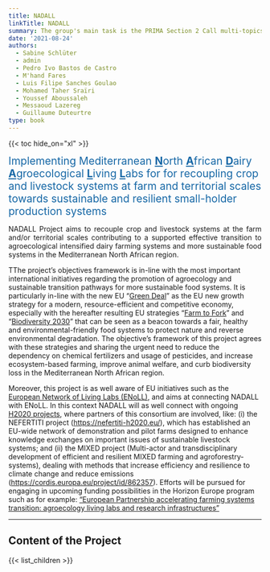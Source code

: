 ```yaml
---
title: NADALL
linkTitle: NADALL
summary: The group's main task is the PRIMA Section 2 Call multi-topics 2021. NADALL, the group's research project pre-proposal in the Mediterranean region, was recently selected for the second phase of the PRIMA Section 2 Call multi-topics 2021.
date: '2021-08-24'
authors:
  - Sabine Schlüter
  - admin
  - Pedro Ivo Bastos de Castro
  - M'hand Fares
  - Luis Filipe Sanches Goulao
  - Mohamed Taher Sraïri
  - Youssef Aboussaleh
  - Messaoud Lazereg
  - Guillaume Duteurtre
type: book
---
```


{{< toc hide_on="xl" >}}

<span style='color:#1768a6; font-size:150%'>Implementing Mediterranean <u>**N**</u>orth <u>**A**</u>frican <u>**D**</u>airy <u>**A**</u>groecological <u>**L**</u>iving <u>**L**</u>abs for for recoupling crop and livestock systems at farm and territorial scales towards sustainable and resilient small-holder production systems </span>
<br/>
<p style='text-align: justify;'>NADALL Project aims to recouple crop and livestock systems at the farm and/or territorial scales contributing  to  a  supported  effective  transition  to  agroecological  intensified  dairy  farming  systems  and  more  sustainable food systems in the Mediterranean North African region.</p> 

TThe  project’s  objectives  framework  is  in-line  with  the most  important  international  initiatives  regarding  the  promotion of agroecology and sustainable transition pathways for more sustainable food systems. It is particularly in-line  with  the  new  EU “[Green Deal](https://ec.europa.eu/info/strategy/priorities-2019-2024/european-green-deal_en)” as  the  EU  new  growth  strategy  for  a  modern,  resource-efficient  and  competitive economy,  especially with the hereafter resulting EU strategies “[Farm to Fork](https://ec.europa.eu/food/horizontal-topics/farm-fork-strategy_en)” and “[Biodiversity 2030](https://ec.europa.eu/environment/strategy/biodiversity-strategy-2030_en)” that can be seen as a beacon towards a fair, healthy and environmental-friendly food systems to protect nature and reverse environmental degradation. The objective’s framework of this project agrees with  these strategies and sharing the urgent need to reduce the dependency on chemical fertilizers and usage of pesticides, and increase ecosystem-based  farming,  improve  animal  welfare,  and  curb  biodiversity  loss  in  the  Mediterranean  North  African  region.

Moreover, this project is as well aware of EU initiatives such as the [European Network of Living Labs (ENoLL)](https://enoll.org/), and  aims  at  connecting  NADALL  with  ENoLL.  In  this  context  NADALL  will  as  well  connect  with  ongoing   [H2020 projects](https://ec.europa.eu/programmes/horizon2020/en/h2020-sections-projects),  where  partners  of  this  consortium  are  involved,  like:  (i)  the  NEFERTITI  project  (https://nefertiti-h2020.eu/),  which  has  established  an  EU-wide  network  of  demonstration  and  pilot  farms  designed to enhance knowledge exchanges on important issues of sustainable livestock systems; and (ii) the MIXED project (Multi-actor and transdisciplinary development of efficient and resilient MIXED farming and agroforestry-systems),  dealing  with  methods  that  increase  efficiency  and  resilience  to  climate  change  and  reduce  emissions  (https://cordis.europa.eu/project/id/862357). Efforts will be pursued for engaging in upcoming funding possibilities in  the  Horizon  Europe  program  such  as  for  example: [“European  Partnership  accelerating  farming  systems  transition: agroecology living labs and research infrastructures”](https://ec.europa.eu/info/research-and-innovation/research-area/agriculture-forestry-and-rural-areas/partnership-agroecology_en)

----

## Content of the Project 

{{< list_children >}}



